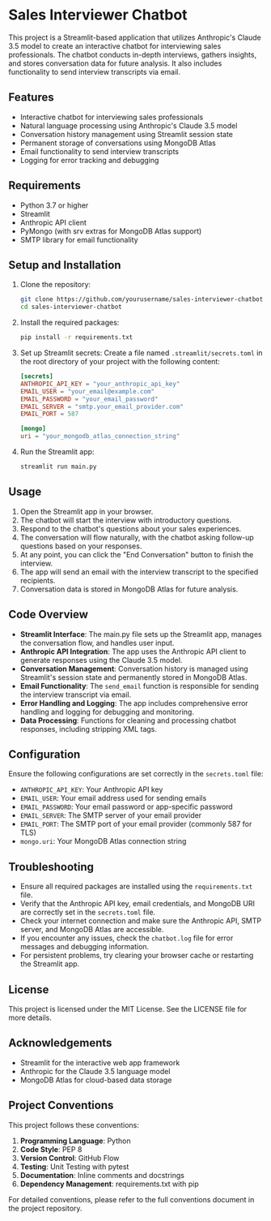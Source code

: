 # Sales Interviewer Chatbot

This project is a Streamlit-based application that utilizes Anthropic's Claude 3.5 model to create an interactive chatbot for interviewing sales professionals. The chatbot conducts in-depth interviews, gathers insights, and stores conversation data for future analysis. It also includes functionality to send interview transcripts via email.

## Features

- Interactive chatbot for interviewing sales professionals
- Natural language processing using Anthropic's Claude 3.5 model
- Conversation history management using Streamlit session state
- Permanent storage of conversations using MongoDB Atlas
- Email functionality to send interview transcripts
- Logging for error tracking and debugging
## Requirements

- Python 3.7 or higher
- Streamlit
- Anthropic API client
- PyMongo (with srv extras for MongoDB Atlas support)
- SMTP library for email functionality
## Setup and Installation

1. Clone the repository:
   ```bash
   git clone https://github.com/yourusername/sales-interviewer-chatbot.git
   cd sales-interviewer-chatbot
   ```

2. Install the required packages:
   ```bash
   pip install -r requirements.txt
   ```

3. Set up Streamlit secrets:
   Create a file named `.streamlit/secrets.toml` in the root directory of your project with the following content:
   ```toml
   [secrets]
   ANTHROPIC_API_KEY = "your_anthropic_api_key"
   EMAIL_USER = "your_email@example.com"
   EMAIL_PASSWORD = "your_email_password"
   EMAIL_SERVER = "smtp.your_email_provider.com"
   EMAIL_PORT = 587

   [mongo]
   uri = "your_mongodb_atlas_connection_string"
   ```

4. Run the Streamlit app:
   ```bash
   streamlit run main.py
   ```
## Usage

1. Open the Streamlit app in your browser.
2. The chatbot will start the interview with introductory questions.
3. Respond to the chatbot's questions about your sales experiences.
4. The conversation will flow naturally, with the chatbot asking follow-up questions based on your responses.
5. At any point, you can click the "End Conversation" button to finish the interview.
6. The app will send an email with the interview transcript to the specified recipients.
7. Conversation data is stored in MongoDB Atlas for future analysis.
## Code Overview

- **Streamlit Interface**: The main.py file sets up the Streamlit app, manages the conversation flow, and handles user input.
- **Anthropic API Integration**: The app uses the Anthropic API client to generate responses using the Claude 3.5 model.
- **Conversation Management**: Conversation history is managed using Streamlit's session state and permanently stored in MongoDB Atlas.
- **Email Functionality**: The `send_email` function is responsible for sending the interview transcript via email.
- **Error Handling and Logging**: The app includes comprehensive error handling and logging for debugging and monitoring.
- **Data Processing**: Functions for cleaning and processing chatbot responses, including stripping XML tags.
## Configuration

Ensure the following configurations are set correctly in the `secrets.toml` file:

- `ANTHROPIC_API_KEY`: Your Anthropic API key
- `EMAIL_USER`: Your email address used for sending emails
- `EMAIL_PASSWORD`: Your email password or app-specific password
- `EMAIL_SERVER`: The SMTP server of your email provider
- `EMAIL_PORT`: The SMTP port of your email provider (commonly 587 for TLS)
- `mongo.uri`: Your MongoDB Atlas connection string
## Troubleshooting

- Ensure all required packages are installed using the `requirements.txt` file.
- Verify that the Anthropic API key, email credentials, and MongoDB URI are correctly set in the `secrets.toml` file.
- Check your internet connection and make sure the Anthropic API, SMTP server, and MongoDB Atlas are accessible.
- If you encounter any issues, check the `chatbot.log` file for error messages and debugging information.
- For persistent problems, try clearing your browser cache or restarting the Streamlit app.
## License

This project is licensed under the MIT License. See the LICENSE file for more details.

## Acknowledgements

- Streamlit for the interactive web app framework
- Anthropic for the Claude 3.5 language model
- MongoDB Atlas for cloud-based data storage

## Project Conventions

This project follows these conventions:

1. **Programming Language**: Python
2. **Code Style**: PEP 8
3. **Version Control**: GitHub Flow
4. **Testing**: Unit Testing with pytest
5. **Documentation**: Inline comments and docstrings
6. **Dependency Management**: requirements.txt with pip

For detailed conventions, please refer to the full conventions document in the project repository.